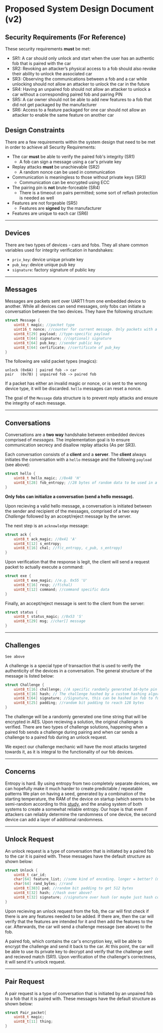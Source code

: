 # Proposed System Design Document (v2)

## Security Requirements (For Reference)

These security requirements **must** be met:
- SR1: A car should only unlock and start when the user has an authentic fob that is paired with the car
- SR2: Revoking an attacker’s physical access to a fob should also revoke their ability to unlock the associated car
- SR3: Observing the communications between a fob and a car while unlocking should not allow an attacker to unlock the car in the future
- SR4: Having an unpaired fob should not allow an attacker to unlock a car without a corresponding paired fob and pairing PIN
- SR5: A car owner should not be able to add new features to a fob that did not get packaged by the manufacturer
- SR6: Access to a feature packaged for one car should not allow an attacker to enable the same feature on another car


## Design Constraints

There are a few requirements within the system design that need to be met in order to achieve all Security Requirements:
- The car **must** be able to verify the paired fob's integrity (SR1)
    - A fob can sign a message using a car's private key
- Replay attacks **must** be unachievable (SR2)
    - A random nonce can be used in communication
- Communication is meaningless to those without private keys (SR3)
    - Communication can be encrypted using ECC
- The pairing pin is **not** brute-forceable (SR4)
    - There is a timeout on pairs permitted; some sort of reflash protection is needed as well
- Features are not forgeable (SR5)
    - Features are **signed** by the manufacturer
- Features are unique to each car (SR6)

---

## Devices

There are two types of devices - cars and fobs. They all share common variables used for integrity verification in handshakes:
- `priv_key`: device unique private key
- `pub_key`: device unique pub key
- `signature`: factory signature of public key

---

## Messages

Messages are packets sent over UART1 from one embedded device to another. While all devices can send messages, only fobs can initiate a conversation between the two devices. They have the following structure:

```c
struct Message {
    uint8_t magic; //packet type
    uint16_t nonce; //counter for current message. Only packets with a higher nonce than the last will be considered
    uint8_t[29] payload; //type-specific payload
    uint8_t[64] signature; //(optional) signature
    uint8_t[64] pub_key; //sender public key
    uint8_t[64] certificate; //certificate of pub_key
}
```

The following are valid packet types (magics):
```
unlock (0x6A) | paired fob -> car
pair   (0x7B) | unpaired fob -> paired fob
```

If a packet has either an invalid magic or nonce, or is sent to the wrong device type, it will be discarded. `hello` messages can reset a nonce.

The goal of the `Message` data structure is to prevent reply attacks and ensure the integrity of each message. 

---

## Conversations

Conversations are a **two way** handshake between embedded devices comprised of *messages*. The implementation goal is to ensure communication secrecy and disallow replay attacks (As per SR3). 

Each conversation consists of a **client** and a **server**. The **client** always initiates the conversation with a `hello` message and the following `payload` (see above):

```c
struct hello {
    uint8_t hello_magic; //0x48 'H'
    uint8_t[28] fob_entropy; //28 bytes of random data to be used in a handshake
}
```

**Only fobs can initialize a conversation (send a hello message).**

Upon recieving a valid hello message, a conversation is initiated between the sender and recipient of the messages, comprised of a two way *Challenge* followed by an accept/reject message by the server.

The next step is an `acknowledge` message:

```c
struct ack {
    uint8_t ack_magic; //0x41 'A'
    uint8_t[12] s_entropy;
    uint8_t[16] chal; //f(c_entropy, c_pub, s_entropy)
}
```

Upon verification that the response is legit, the client will send a request packet to actually execute a command:

```c
struct exe {
    uint8_t exe_magic; //e.g. 0x55 'U'
    uint8_t[16] resp; //f(chal)
    uint8_t[12] command; //command specific data
}
```

Finally, an accept/reject message is sent to the client from the server:

```c
struct status {
    uint8_t status_magic; //0x53 'S'
    uint8_t[29] msg; //char[] message
}
```

---

## Challenges

`See above`

A challenge is a special type of transaction that is used to verify the authenticity of the devices in a conversation. The general structure of the message is listed below:

```c
struct Challenge {
    uint8_t[16] challenge; //A specific randomly generated 16-byte pin used for the challenge.
    uint8_t[16] hash; // The challenge hashed by a custom hashing algorithm - prevents forging challenge messages
    uint8_t[64] signature; //Signature, this can be hashed in fob to further verify the original sender
    uint8_t[25] padding; //random bit padding to reach 128 bytes
}
```

The challenge will be a randomly generated one time string that will be encrypted in AES. Upon recieving a solution, the original challenge is verified. There are two types of challenge solutions, happening when a paired fob sends a challenge during pairing and when car sends a challenge to a paired fob during an unlock request.

We expect our challenge mechanic will have the most attacks targeted towards it, as it is integral to the functionality of our fob devices.

---

## Concerns

Entropy is hard. By using entropy from two completely separate devices, we can hopefully make it much harder to create predictable / repeatable patterns
We plan on having a seed, generated by a combination of the starting temperature, the RAM of the device on startup (which seems to be semi-random according to this [study](https://eprint.iacr.org/2013/304.pdf), and the analog system of both systems to create a somewhat reliable entropy. Our hope is that even if attackers can reliably determine the randomness of one device, the second device can add a layer of additional randomness.

---

## Unlock Request

An unlock request is a type of conversation that is initiated by a paired fob to the car it is paired with. These messages have the default structure as shown below:

```c
struct Unlock {
    uint8_t car_id;
    char[64] feature_list; //some kind of encoding. longer = better? (more entropy for rsa)
    char[64] rand_bytes; //rand
    uint8_t[383] pad; //random bit padding to get 512 bytes
    uint8_t[32] hash; //hash over above?
    uint8_t[32] signature; //signature over hash (or maybe just hash contents instead)
}
```
Upon recieving an unlock request from the fob, the car will first check if there is are any features needed to be added. If there are, then the car will verify that the features are intended for it and then add the features to the car. 
Afterwards, the car will send a challenge message (see above) to the fob.

A paired fob, which contains the car's encryption key, will be able to encrypt the challenge and send it back to the car. At this point, the car will be able to use its private key to decrypt and verify that the challenge sent and recieved match (SR1). Upon verification of the challenge's correctness, it will send it's unlock request.

---

## Pair Request

A pair request is a type of conversation that is initiated by an unpaired fob to a fob that it is paired with. These messages have the default structure as shown below:

```c
struct Pair_packet{
    uint8_t magic;
    uint8_t[11] thing;
}
```